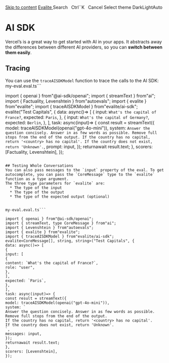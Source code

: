 [Skip to content](https://www.evalite.dev/examples/ai-sdk#_top)
[ Evalite  ](https://www.evalite.dev/)
Search ` `Ctrl``K` `
Cancel 
Select theme DarkLightAuto
# AI SDK
Vercel’s is a great way to get started with AI in your apps.
It abstracts away the differences between different AI providers, so you can **switch between them easily**.
## Tracing
You can use the `traceAISDKModel` function to trace the calls to the AI SDK:
my-eval.eval.ts```

import { openai } from"@ai-sdk/openai";
import { streamText } from"ai";
import { Factuality, Levenshtein } from"autoevals";
import { evalite } from"evalite";
import { traceAISDKModel } from"evalite/ai-sdk";
evalite("Test Capitals", {
data: async()=> [
{
input: `What's the capital of France?`,
expected: `Paris`,
},
{
input: `What's the capital of Germany?`,
expected: `Berlin`,
},
],
task: async(input)=> {
const result = streamText({
model: traceAISDKModel(openai("gpt-4o-mini")),
system: `
Answer the question concisely. Answer in as few words as possible.
Remove full stops from the end of the output.
If the country has no capital, return '<country> has no capital'.
If the country does not exist, return 'Unknown'.
`,
prompt: input,
});
returnawait result.text;
},
scorers: [Factuality, Levenshtein],
});

```

## Testing Whole Conversations
You can also pass messages to the `input` property of the eval. To get autocomplete, you can pass the `CoreMessage` type to the `evalite` function as a type argument.
The three type parameters for `evalite` are:
  * The type of the input
  * The type of the output
  * The type of the expected output (optional)


my-eval.eval.ts```

import { openai } from"@ai-sdk/openai";
import { streamText, type CoreMessage } from"ai";
import { Levenshtein } from"autoevals";
import { evalite } from"evalite";
import { traceAISDKModel } from"evalite/ai-sdk";
evalite<CoreMessage[], string, string>("Test Capitals", {
data: async()=> [
{
input: [
{
content: `What's the capital of France?`,
role: "user",
},
],
expected: `Paris`,
},
],
task: async(input)=> {
const result = streamText({
model: traceAISDKModel(openai("gpt-4o-mini")),
system: `
Answer the question concisely. Answer in as few words as possible.
Remove full stops from the end of the output.
If the country has no capital, return '<country> has no capital'.
If the country does not exist, return 'Unknown'.
`,
messages: input,
});
returnawait result.text;
},
scorers: [Levenshtein],
});

```


